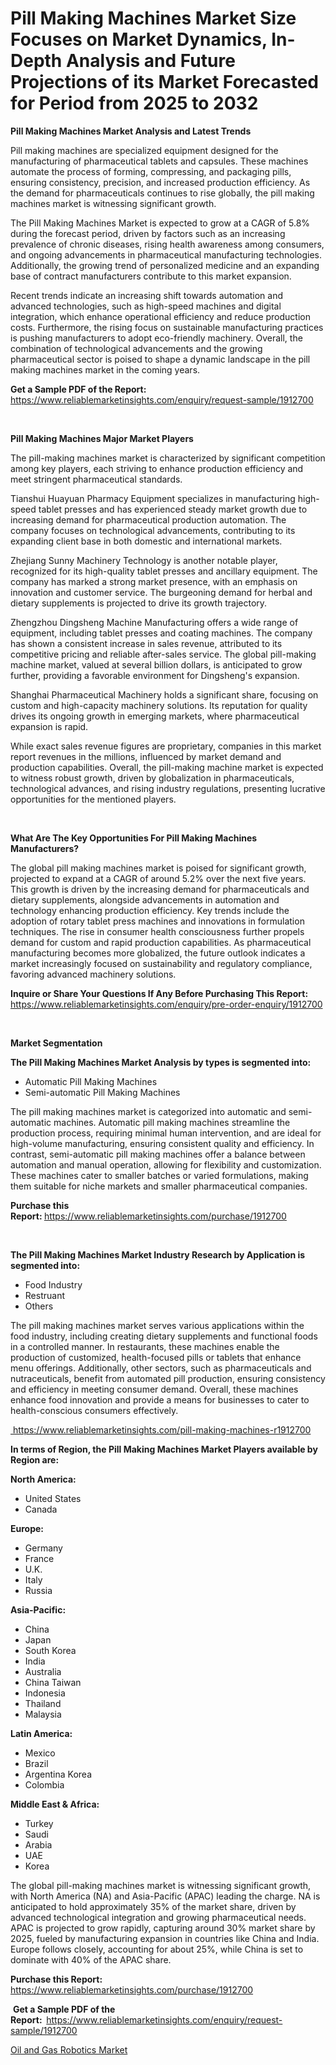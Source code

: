<p><h1>Pill Making Machines Market Size Focuses on Market Dynamics, In-Depth Analysis and Future Projections of its Market Forecasted for Period from 2025 to 2032</h1></p><p><strong>Pill Making Machines Market Analysis and Latest Trends</strong></p>
<p><p>Pill making machines are specialized equipment designed for the manufacturing of pharmaceutical tablets and capsules. These machines automate the process of forming, compressing, and packaging pills, ensuring consistency, precision, and increased production efficiency. As the demand for pharmaceuticals continues to rise globally, the pill making machines market is witnessing significant growth.</p><p>The Pill Making Machines Market is expected to grow at a CAGR of 5.8% during the forecast period, driven by factors such as an increasing prevalence of chronic diseases, rising health awareness among consumers, and ongoing advancements in pharmaceutical manufacturing technologies. Additionally, the growing trend of personalized medicine and an expanding base of contract manufacturers contribute to this market expansion.</p><p>Recent trends indicate an increasing shift towards automation and advanced technologies, such as high-speed machines and digital integration, which enhance operational efficiency and reduce production costs. Furthermore, the rising focus on sustainable manufacturing practices is pushing manufacturers to adopt eco-friendly machinery. Overall, the combination of technological advancements and the growing pharmaceutical sector is poised to shape a dynamic landscape in the pill making machines market in the coming years.</p></p>
<p><strong>Get a Sample PDF of the Report:&nbsp;</strong> <a href="https://www.reliablemarketinsights.com/enquiry/request-sample/1912700?utm_campaign=2450&utm_medium=2&utm_source=Github&utm_content=ia&utm_term=22022025&utm_id=pill-making-machines">https://www.reliablemarketinsights.com/enquiry/request-sample/1912700</a></p>
<p>&nbsp;</p>
<p><strong>Pill Making Machines Major Market Players</strong></p>
<p><p>The pill-making machines market is characterized by significant competition among key players, each striving to enhance production efficiency and meet stringent pharmaceutical standards. </p><p>Tianshui Huayuan Pharmacy Equipment specializes in manufacturing high-speed tablet presses and has experienced steady market growth due to increasing demand for pharmaceutical production automation. The company focuses on technological advancements, contributing to its expanding client base in both domestic and international markets.</p><p>Zhejiang Sunny Machinery Technology is another notable player, recognized for its high-quality tablet presses and ancillary equipment. The company has marked a strong market presence, with an emphasis on innovation and customer service. The burgeoning demand for herbal and dietary supplements is projected to drive its growth trajectory.</p><p>Zhengzhou Dingsheng Machine Manufacturing offers a wide range of equipment, including tablet presses and coating machines. The company has shown a consistent increase in sales revenue, attributed to its competitive pricing and reliable after-sales service. The global pill-making machine market, valued at several billion dollars, is anticipated to grow further, providing a favorable environment for Dingsheng's expansion.</p><p>Shanghai Pharmaceutical Machinery holds a significant share, focusing on custom and high-capacity machinery solutions. Its reputation for quality drives its ongoing growth in emerging markets, where pharmaceutical expansion is rapid.</p><p>While exact sales revenue figures are proprietary, companies in this market report revenues in the millions, influenced by market demand and production capabilities. Overall, the pill-making machine market is expected to witness robust growth, driven by globalization in pharmaceuticals, technological advances, and rising industry regulations, presenting lucrative opportunities for the mentioned players.</p></p>
<p>&nbsp;</p>
<p><strong>What Are The Key Opportunities For Pill Making Machines Manufacturers?</strong></p>
<p><p>The global pill making machines market is poised for significant growth, projected to expand at a CAGR of around 5.2% over the next five years. This growth is driven by the increasing demand for pharmaceuticals and dietary supplements, alongside advancements in automation and technology enhancing production efficiency. Key trends include the adoption of rotary tablet press machines and innovations in formulation techniques. The rise in consumer health consciousness further propels demand for custom and rapid production capabilities. As pharmaceutical manufacturing becomes more globalized, the future outlook indicates a market increasingly focused on sustainability and regulatory compliance, favoring advanced machinery solutions.</p></p>
<p><strong>Inquire or Share Your Questions If Any Before Purchasing This Report:</strong> <a href="https://www.reliablemarketinsights.com/enquiry/pre-order-enquiry/1912700?utm_campaign=2450&utm_medium=2&utm_source=Github&utm_content=ia&utm_term=22022025&utm_id=pill-making-machines">https://www.reliablemarketinsights.com/enquiry/pre-order-enquiry/1912700</a></p>
<p>&nbsp;</p>
<p><strong>Market Segmentation</strong></p>
<p><strong>The Pill Making Machines Market Analysis by types is segmented into:</strong></p>
<p><ul><li>Automatic Pill Making Machines</li><li>Semi-automatic Pill Making Machines</li></ul></p>
<p><p>The pill making machines market is categorized into automatic and semi-automatic machines. Automatic pill making machines streamline the production process, requiring minimal human intervention, and are ideal for high-volume manufacturing, ensuring consistent quality and efficiency. In contrast, semi-automatic pill making machines offer a balance between automation and manual operation, allowing for flexibility and customization. These machines cater to smaller batches or varied formulations, making them suitable for niche markets and smaller pharmaceutical companies.</p></p>
<p><strong>Purchase this Report:&nbsp;</strong><a href="https://www.reliablemarketinsights.com/purchase/1912700?utm_campaign=2450&utm_medium=2&utm_source=Github&utm_content=ia&utm_term=22022025&utm_id=pill-making-machines">https://www.reliablemarketinsights.com/purchase/1912700</a></p>
<p>&nbsp;</p>
<p><strong>The Pill Making Machines Market Industry Research by Application is segmented into:</strong></p>
<p><ul><li>Food Industry</li><li>Restruant</li><li>Others</li></ul></p>
<p><p>The pill making machines market serves various applications within the food industry, including creating dietary supplements and functional foods in a controlled manner. In restaurants, these machines enable the production of customized, health-focused pills or tablets that enhance menu offerings. Additionally, other sectors, such as pharmaceuticals and nutraceuticals, benefit from automated pill production, ensuring consistency and efficiency in meeting consumer demand. Overall, these machines enhance food innovation and provide a means for businesses to cater to health-conscious consumers effectively.</p></p>
<p><a href="https://www.reliablemarketinsights.com/pill-making-machines-r1912700?utm_campaign=2450&utm_medium=2&utm_source=Github&utm_content=ia&utm_term=22022025&utm_id=pill-making-machines">&nbsp;https://www.reliablemarketinsights.com/pill-making-machines-r1912700</a></p>
<p><strong>In terms of Region, the Pill Making Machines Market Players available by Region are:</strong></p>
<p>
    <p> <strong> North America: </strong>
        <ul>
            <li>United States</li>
            <li>Canada</li>
        </ul>
        </p> 
    <p> <strong> Europe: </strong>
        <ul>
            <li>Germany</li>
            <li>France</li>
            <li>U.K.</li>
            <li>Italy</li>
            <li>Russia</li>
        </ul>
        </p> 
    <p> <strong> Asia-Pacific: </strong>
        <ul>
            <li>China</li>
            <li>Japan</li>
            <li>South Korea</li>
            <li>India</li>
            <li>Australia</li>
            <li>China Taiwan</li>
            <li>Indonesia</li>
            <li>Thailand</li>
            <li>Malaysia</li>
        </ul>
        </p> 
    <p> <strong> Latin America: </strong>
        <ul>
            <li>Mexico</li>
            <li>Brazil</li>
            <li>Argentina Korea</li>
            <li>Colombia</li>
        </ul>
        </p> 
    <p> <strong> Middle East & Africa: </strong>
        <ul>
            <li>Turkey</li>
            <li>Saudi</li>
            <li>Arabia</li>
            <li>UAE</li>
            <li>Korea</li>
        </ul>
    </p>
    </p>
<p><p>The global pill-making machines market is witnessing significant growth, with North America (NA) and Asia-Pacific (APAC) leading the charge. NA is anticipated to hold approximately 35% of the market share, driven by advanced technological integration and growing pharmaceutical needs. APAC is projected to grow rapidly, capturing around 30% market share by 2025, fueled by manufacturing expansion in countries like China and India. Europe follows closely, accounting for about 25%, while China is set to dominate with 40% of the APAC share.</p></p>
<p><strong>Purchase this Report: </strong><a href="https://www.reliablemarketinsights.com/purchase/1912700?utm_campaign=2450&utm_medium=2&utm_source=Github&utm_content=ia&utm_term=22022025&utm_id=pill-making-machines">https://www.reliablemarketinsights.com/purchase/1912700</a></p>
<p>&nbsp;<strong>Get a Sample PDF of the Report:&nbsp;&nbsp;</strong><a href="https://www.reliablemarketinsights.com/enquiry/request-sample/1912700?utm_campaign=2450&utm_medium=2&utm_source=Github&utm_content=ia&utm_term=22022025&utm_id=pill-making-machines">https://www.reliablemarketinsights.com/enquiry/request-sample/1912700</a></p>
<p><strong></strong></p>
<p><p><a href="https://github.com/laajzervo/Market-Research-Report-List-1/blob/main/oil-and-gas-robotics-market.md?utm_campaign=2450&utm_medium=2&utm_source=Github&utm_content=ia&utm_term=22022025&utm_id=pill-making-machines">Oil and Gas Robotics Market</a></p></p>
